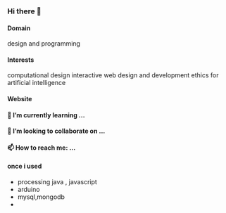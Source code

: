 ### Hi there 👋

#### Domain
design and programming

#### Interests
computational design
interactive web design and development
ethics for artificial intelligence
#### Website

#### 🌱 I’m currently learning ...

#### 👯 I’m looking to collaborate on ...

#### 📫 How to reach me: ...

#### once i used
- processing java , javascript
- arduino
- mysql,mongodb
- 
<!--
**songye38/songye38** is a ✨ _special_ ✨ repository because its `README.md` (this file) appears on your GitHub profile.

Here are some ideas to get you started:

- 🔭 I’m currently working on ...
- 🌱 I’m currently learning ...
- 👯 I’m looking to collaborate on ...
- 🤔 I’m looking for help with ...
- 💬 Ask me about ...
- 📫 How to reach me: ...
- 😄 Pronouns: ...
- ⚡ Fun fact: ...
-->
